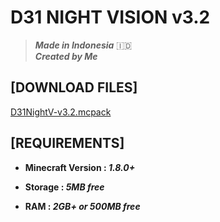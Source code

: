 # **D31 NIGHT VISION v3.2**
> ***Made in Indonesia*** 🇮🇩</br>
> ***Created by Me***

## **[DOWNLOAD FILES]**
[D31NightV-v3.2.mcpack](https://www.mediafire.com/file/xhrnlbgfi33fh8c/D31NightV-v3.2.mcpack/file)

## **[REQUIREMENTS]**
- **Minecraft Version : _1.8.0+_**

- **Storage : _5MB free_**

- **RAM : _2GB+ or 500MB free_**
